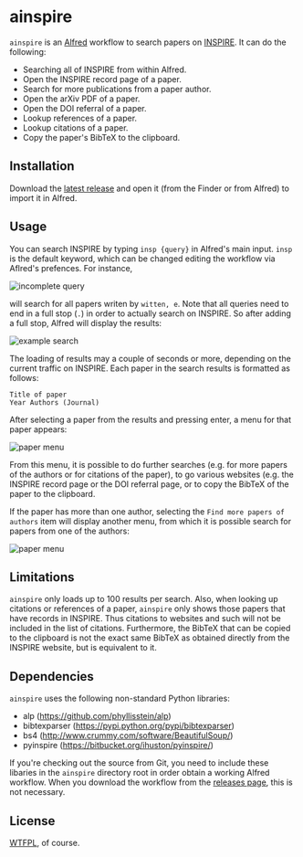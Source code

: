 ainspire
========

`ainspire` is an [Alfred](http://www.alfredapp.com) workflow to search papers on [INSPIRE](http://inspirehep.net/).
It can do the following:

  * Searching all of INSPIRE from within Alfred.
  * Open the INSPIRE record page of a paper.
  * Search for more publications from a paper author.
  * Open the arXiv PDF of a paper.
  * Open the DOI referral of a paper.
  * Lookup references of a paper.
  * Lookup citations of a paper.
  * Copy the paper's BibTeX to the clipboard.

Installation
------------

Download the [latest release](https://github.com/teake/ainspire/releases)
and open it (from the Finder or from Alfred) to import it in Alfred.

Usage
-----

You can search INSPIRE by typing `insp {query}` in Alfred's main input. `insp` is the default keyword,
which can be changed editing the workflow via Aflred's prefences. For instance,

![incomplete query](https://raw.github.com/teake/ainspire/master/screenshots/incomplete_query.png)

will search for all papers writen by `witten, e`. Note that all queries need to end in a full stop (`.`)
in order to actually search on INSPIRE. So after adding a full stop, Alfred will display the results:

![example search](https://raw.github.com/teake/ainspire/master/screenshots/complete_query.png)

The loading of results may a couple of seconds or more, depending on the current traffic on INSPIRE.
Each paper in the search results is formatted as follows:

    Title of paper
    Year Authors (Journal)

After selecting a paper from the results and pressing enter, a menu for that paper appears:

![paper menu](https://raw.github.com/teake/ainspire/master/screenshots/paper_menu.png)

From this menu, it is possible to do further searches (e.g. for more papers of the authors
or for citations of the paper), to go various websites (e.g. the INSPIRE record page
or the DOI referral page, or to copy the BibTeX of the paper to the clipboard.

If the paper has more than one author, selecting the `Find more papers of authors` item
will display another menu, from which it is possible search for papers from one of the authors:

![paper menu](https://raw.github.com/teake/ainspire/master/screenshots/author_menu.png)


Limitations
-----------

`ainspire` only loads up to 100 results per search. Also, when looking up citations or references
of a paper, `ainspire` only shows those papers that have records in INSPIRE. Thus citations to
websites and such will not be included in the list of citations.
Furthermore, the BibTeX that can be copied to the clipboard is not the exact same BibTeX as
obtained directly from the INSPIRE website, but is equivalent to it.

Dependencies
------------

`ainspire` uses the following non-standard Python libraries:

  * alp (https://github.com/phyllisstein/alp)
  * bibtexparser (https://pypi.python.org/pypi/bibtexparser)
  * bs4 (http://www.crummy.com/software/BeautifulSoup/)
  * pyinspire (https://bitbucket.org/ihuston/pyinspire/)

If you're checking out the source from Git, you need to include these libaries in the `ainspire`
directory root in order obtain a working Alfred workflow. When you download the workflow from
the [releases page](https://github.com/teake/ainspire/releases), this is not necessary.

License
-------

[WTFPL](http://www.wtfpl.net/about/), of course.
